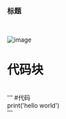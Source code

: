



### 标题
<br>

![image](https://github.com/yanjiusheng2018/dlt/blob/master/image/python.jpg)
# 代码块

<br>
'''
#代码<br>
print('hello world')
<br>
'''
